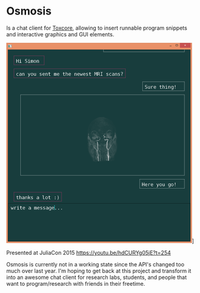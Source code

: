 # Osmosis

Is a chat client for [Toxcore](https://tox.chat/), allowing to insert runnable program snippets and interactive graphics and GUI elements.

<img src="docs/osmosis.png" width="490">]

Presented at JuliaCon 2015
https://youtu.be/hdCURYg05jE?t=254


Osmosis is currently not in a working state since the API's changed too much over last year.
I'm hoping to get back at this project and transform it into an awesome chat client for research labs, students, and people that want to program/research with friends in their freetime.
